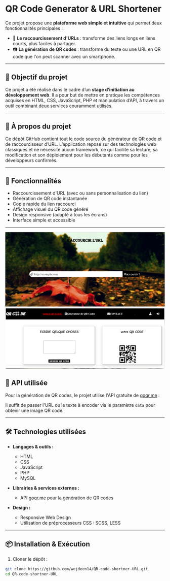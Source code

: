 # QR Code Generator & URL Shortener  

Ce projet propose une **plateforme web simple et intuitive** qui permet deux fonctionnalités principales :

- 🔗 **Le raccourcissement d'URLs** : transforme des liens longs en liens courts, plus faciles à partager.
- 📷 **La génération de QR codes** : transforme du texte ou une URL en QR code que l'on peut scanner avec un smartphone.

---

## 🧠 Objectif du projet

Ce projet a été réalisé dans le cadre d’un **stage d’initiation au développement web**. Il a pour but de mettre en pratique les compétences acquises en HTML, CSS, JavaScript, PHP et manipulation d’API, à travers un outil combinant deux services couramment utilisés.

---

## 🧾 À propos du projet

Ce dépôt GitHub contient tout le code source du générateur de QR code et de raccourcisseur d’URL. L’application repose sur des technologies web classiques et ne nécessite aucun framework, ce qui facilite sa lecture, sa modification et son déploiement pour les débutants comme pour les développeurs confirmés.

---

## 🚀 Fonctionnalités

- Raccourcissement d'URL (avec ou sans personnalisation du lien)
- Génération de QR code instantanée
- Copie rapide du lien raccourci
- Affichage visuel du QR code généré
- Design responsive (adapté à tous les écrans)
- Interface simple et accessible

---
![Background](background.png)
![QR Code](qrcode.png)
## 🔗 API utilisée

Pour la génération de QR codes, le projet utilise l'API gratuite de [goqr.me](https://goqr.me/api/) :


Il suffit de passer l'URL ou le texte à encoder via le paramètre `data` pour obtenir une image QR code.

---

## 🛠️ Technologies utilisées

- **Langages & outils :**
  - HTML
  - CSS
  - JavaScript
  - PHP
  - MySQL

- **Librairies & services externes :**
  - API [goqr.me](https://goqr.me/api/) pour la génération de QR codes

- **Design :**
  - Responsive Web Design
  - Utilisation de préprocesseurs CSS : SCSS, LESS

---

## 📦 Installation & Exécution

1. Cloner le dépôt :

```bash
git clone https://github.com/wejdeen14/QR-code-shortner-URL.git
cd QR-code-shortner-URL
